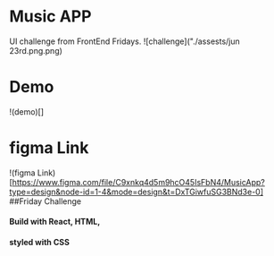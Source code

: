 # Music APP
UI challenge from FrontEnd Fridays.
![challenge]("./assests/jun 23rd.png.png)

# Demo 
!(demo)[]

# figma Link 
!(figma Link)[https://www.figma.com/file/C9xnkq4d5m9hcO45IsFbN4/MusicApp?type=design&node-id=1-4&mode=design&t=DxTGiwfuSG3BNd3e-0]
##Friday Challenge 
#### Build with React, HTML, 
#### styled with CSS